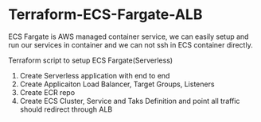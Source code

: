 #  Terraform-ECS-Fargate-ALB 
ECS Fargate is AWS managed container service, we can easily setup and run our services in container and we can not ssh in ECS container directly.

Terraform script to setup ECS Fargate(Serverless) 
1) Create Serverless application with end to end
2) Create Applicaiton Load Balancer, Target Groups, Listeners 
3) Create ECR repo 
4) Create ECS Cluster, Service and Taks Definition and point all traffic should redirect through ALB
